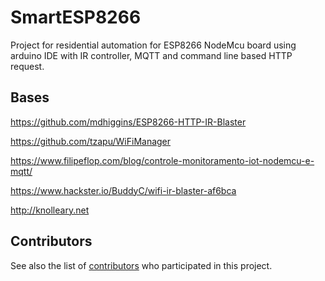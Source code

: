 # SmartESP8266

Project for residential automation for ESP8266 NodeMcu board using arduino IDE with IR controller, MQTT and command line based HTTP request.

## Bases

https://github.com/mdhiggins/ESP8266-HTTP-IR-Blaster

https://github.com/tzapu/WiFiManager

https://www.filipeflop.com/blog/controle-monitoramento-iot-nodemcu-e-mqtt/

https://www.hackster.io/BuddyC/wifi-ir-blaster-af6bca

http://knolleary.net

## Contributors

See also the list of [contributors](contributors.md) who participated in this project.


 